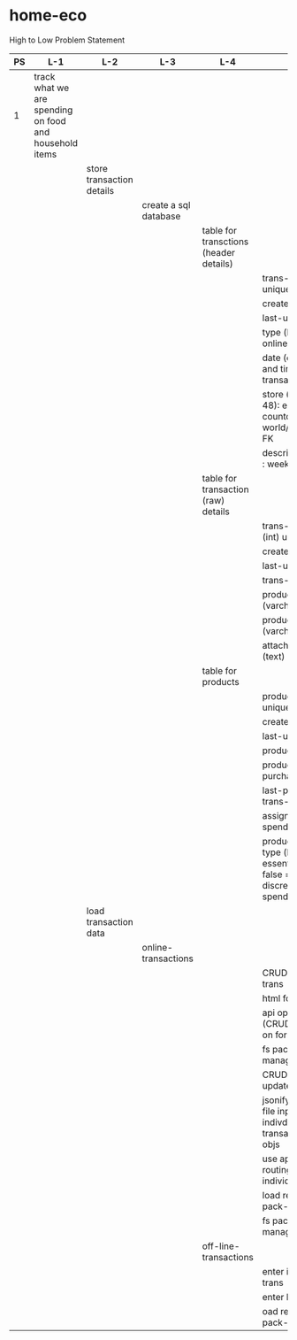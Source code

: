 # home-eco

High to Low Problem Statement

| PS  | L-1 | L-2 | L-3 | L-4 | L-5 |
| --- | --- | --- | --- | --- | --- |
| 1   |  track what we are spending on food and household items  |   |    |   |   |
|    |    |  store transaction details |    |   |   |
|    |    |   |   create a sql database  |   |   |
|    |    |   |    |  table for transctions (header details) |   |
|    |    |   |    |   |  trans-id (int) unique PK |
|    |    |   |    |   |  created-date |
|    |    |   |    |   |  last-update-date |
|    |    |   |    |   |  type (bool: online/offine) |
|    |    |   |    |   |  date (date: date and time of transaction) |
|    |    |   |    |   |  store (varchar 48): e.g. countdown/new world/pac'n'save) FK |
|    |    |   |    |   |  description (bool : weekly/adhoc) |
|    |    |   |    |   table for transaction (raw) details |   |
|    |    |   |    |   |  trans-details-id (int) unique PK|
|    |    |   |    |   |  created-date |
|    |    |   |    |   |  last-update-date |
|    |    |   |    |   |  trans-id (int) FK |
|    |    |   |    |   |  product-desc (varchar 255) |
|    |    |   |    |   |  product-price (varchar 32) |
|    |    |   |    |   |  attachments (text) - filepath|
|    |    |   |    |   table for products |  |
|    |    |   |    |   |  product-id (int) unique PK|
|    |    |   |    |   |  created-date|
|    |    |   |    |   |  last-update-date|
|    |    |   |    |   |  product-desc|
|    |    |   |    |   |  product-last-purchase-price|
|    |    |   |    |   |  last-purchase-trans-details-id|
|    |    |   |    |   |  assigned-to-spend-category|
|    |    |   |    |   |  product-spend-type (bool: true = essential spend, false = discreatinary spend) |
|    |    | load transaction data   |    | | |
|    |    |   |   online-transactions |  | |
|    |    |   |    |    | CRUD individual trans |
|    |    |   |    |    |  html form trans|
|    |    |   |    |    |  api operations (CRUD) routing on form <> db|
|    |    |   |    |    |  fs package managment|
|    |    |   |    |    | CRUD batch updates|
|    |    |   |    |    |  jsonify a batch file input into indivdual transaction json objs|
|    |    |   |    |    |  use api CRUD ops routing for ea individual object|
|    |    |   |    |    |  load receipts-pack-slips|
|    |    |   |    |    |  fs package management|
|    |    |   |    |  off-line-transactions  |  |
|    |    |   |    |    |  enter individual trans|
|    |    |   |    |    |  enter batch trans|
|    |    |   |    |    |  oad receipts-pack-slips |
